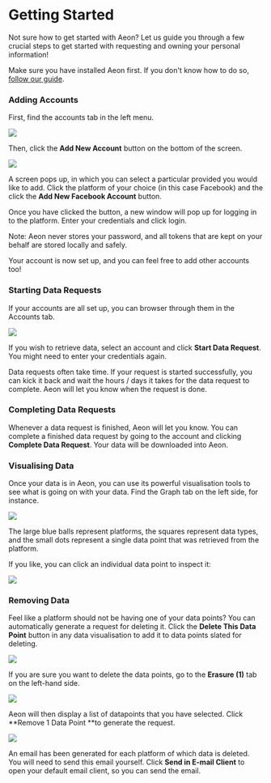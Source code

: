 # Getting Started

Not sure how to get started with Aeon? Let us guide you through a few crucial steps to get started with requesting and owning your personal information!

Make sure you have installed Aeon first. If you don't know how to do so, [follow our guide](installation.md).

### Adding Accounts

First, find the accounts tab in the left menu.

![](<../.gitbook/assets/Schermafbeelding 2021-11-12 om 14.49.20.png>)

Then, click the **Add New Account** button on the bottom of the screen.

![](<../.gitbook/assets/Schermafbeelding 2021-11-12 om 14.49.58.png>)

A screen pops up, in which you can select a particular provided you would like to add. Click the platform of your choice (in this case Facebook) and the click the **Add New Facebook Account** button.&#x20;

Once you have clicked the button, a new window will pop up for logging in to the platform. Enter your credentials and click login.

Note: Aeon never stores your password, and all tokens that are kept on your behalf are stored locally and safely.

Your account is now set up, and you can feel free to add other accounts too!

### Starting Data Requests

If your accounts are all set up, you can browser through them in the Accounts tab.

&#x20;![](../.gitbook/assets/accounts.webp)

&#x20;If you wish to retrieve data, select an account and click **Start Data Request**. You might need to enter your credentials again.

Data requests often take time. If your request is started successfully, you can kick it back and wait the hours / days it takes for the data request to complete. Aeon will let you know when the request is done.

### Completing Data Requests

Whenever a data request is finished, Aeon will let you know. You can complete a finished data request by going to the account and clicking **Complete Data Request**. Your data will be downloaded into Aeon.

### Visualising Data

Once your data is in Aeon, you can use its powerful visualisation tools to see what is going on with your data. Find the Graph tab on the left side, for instance.

![](<../.gitbook/assets/Schermafbeelding 2021-11-12 om 14.50.48.png>)

The large blue balls represent platforms, the squares represent data types, and the small dots represent a single data point that was retrieved from the platform.

If you like, you can click an individual data point to inspect it:

![](<../.gitbook/assets/Schermafbeelding 2021-11-12 om 14.51.31.png>)

### Removing Data

Feel like a platform should not be having one of your data points? You can automatically generate a request for deleting it. Click the **Delete This Data Point** button in any data visualisation to add it to data points slated for deleting.

&#x20;![](<../.gitbook/assets/Schermafbeelding 2021-11-12 om 14.51.10.png>)

If you are sure you want to delete the data points, go to the **Erasure (1)** tab on the left-hand side.

![](<../.gitbook/assets/Schermafbeelding 2021-11-12 om 14.51.40.png>)

Aeon will then display a list of datapoints that you have selected. Click **Remove 1 Data Point **to generate the request.

![](<../.gitbook/assets/Schermafbeelding 2021-11-12 om 15.05.08.png>)

An email has been generated for each platform of which data is deleted. You will need to send this email yourself. Click **Send in E-mail Client** to open your default email client, so you can send the email.&#x20;
